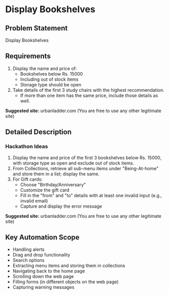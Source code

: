 # Display Bookshelves

## Problem Statement
Display Bookshelves

## Requirements
1. Display the name and price of:
   - Bookshelves below Rs. 15000
   - Including out of stock items
   - Storage type should be open
2. Take details of the first 3 study chairs with the highest recommendation.
   - If more than one item has the same price, include those details as well.

**Suggested site:** urbanladder.com (You are free to use any other legitimate site)

## Detailed Description
### Hackathon Ideas

1. Display the name and price of the first 3 bookshelves below Rs. 15000, with storage type as open and exclude out of stock items.
2. From Collections, retrieve all sub-menu items under "Being-At-home" and store them in a list; display the same.
3. For Gift cards:
   - Choose "Birthday/Anniversary"
   - Customize the gift card
   - Fill in the "from" and "to" details with at least one invalid input (e.g., invalid email)
   - Capture and display the error message

**Suggested site:** urbanladder.com (You are free to use any other legitimate site)

## Key Automation Scope
- Handling alerts
- Drag and drop functionality
- Search options
- Extracting menu items and storing them in collections
- Navigating back to the home page
- Scrolling down the web page
- Filling forms (in different objects on the web page)
- Capturing warning messages
